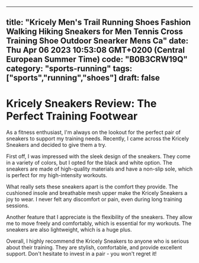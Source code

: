 
---
title: "Kricely Men's Trail Running Shoes Fashion Walking Hiking Sneakers for Men Tennis Cross Training Shoe Outdoor Snearker Mens Ca" 
date: Thu Apr 06 2023 10:53:08 GMT+0200 (Central European Summer Time)
code: "B0B3CRW19Q"
category: "sports-running"
tags: ["sports","running","shoes"] 
draft: false
---
    
# Kricely Sneakers Review: The Perfect Training Footwear 

As a fitness enthusiast, I'm always on the lookout for the perfect pair of sneakers to support my training needs. Recently, I came across the Kricely Sneakers and decided to give them a try. 

First off, I was impressed with the sleek design of the sneakers. They come in a variety of colors, but I opted for the black and white option. The sneakers are made of high-quality materials and have a non-slip sole, which is perfect for my high-intensity workouts. 

What really sets these sneakers apart is the comfort they provide. The cushioned insole and breathable mesh upper make the Kricely Sneakers a joy to wear. I never felt any discomfort or pain, even during long training sessions. 

Another feature that I appreciate is the flexibility of the sneakers. They allow me to move freely and comfortably, which is essential for my workouts. The sneakers are also lightweight, which is a huge plus. 

Overall, I highly recommend the Kricely Sneakers to anyone who is serious about their training. They are stylish, comfortable, and provide excellent support. Don't hesitate to invest in a pair - you won't regret it!